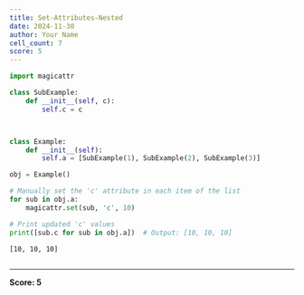 ```yaml
---
title: Set-Attributes-Nested
date: 2024-11-30
author: Your Name
cell_count: 7
score: 5
---
```


```python
import magicattr


```


```python
class SubExample:
    def __init__(self, c):
        self.c = c




```


```python
class Example:
    def __init__(self):
        self.a = [SubExample(1), SubExample(2), SubExample(3)]


```


```python
obj = Example()


```


```python
# Manually set the 'c' attribute in each item of the list
for sub in obj.a:
    magicattr.set(sub, 'c', 10)


```


```python
# Print updated 'c' values
print([sub.c for sub in obj.a])  # Output: [10, 10, 10]
```

    [10, 10, 10]



```python

```


---
**Score: 5**
